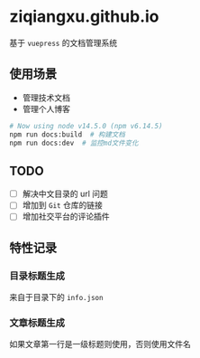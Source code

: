 # ziqiangxu.github.io

基于 `vuepress` 的文档管理系统

## 使用场景

- 管理技术文档
- 管理个人博客

``` bash
# Now using node v14.5.0 (npm v6.14.5)
npm run docs:build  # 构建文档
npm run docs:dev  # 监控md文件变化
```

## TODO

- [ ] 解决中文目录的 url 问题
- [ ] 增加到 `Git` 仓库的链接
- [ ] 增加社交平台的评论插件

## 特性记录

### 目录标题生成

来自于目录下的 `info.json`

### 文章标题生成

如果文章第一行是一级标题则使用，否则使用文件名